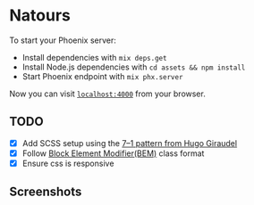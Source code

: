 # Natours

To start your Phoenix server:

  * Install dependencies with `mix deps.get`
  * Install Node.js dependencies with `cd assets && npm install`
  * Start Phoenix endpoint with `mix phx.server`

Now you can visit [`localhost:4000`](http://localhost:4000) from your browser.

## TODO
- [x] Add SCSS setup using the [7–1 pattern from Hugo Giraudel](https://www.sitepoint.com/architecture-sass-project/)
- [x] Follow [Block Element Modifier(BEM)](http://vanseodesign.com/css/sass-directory-structures/) class format
- [x] Ensure css is responsive

## Screenshots
<!-- ![Home Page][./screenhots/homepage.jpg] -->
